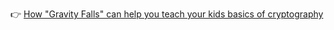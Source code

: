 :point_right: [How "Gravity Falls" can help you teach your kids basics of cryptography](https://www.freecodecamp.org/news/how-gravity-falls-can-help-you-teach-your-kids-basics-of-cryptography-18e1c6f9ac39/)

